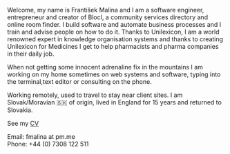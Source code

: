 Welcome, my name is František Malina and I am a software engineer,
entrepreneur and creator of Blocl, a community services directory and online room finder.
I build software and automate business processes and I train and advise people on how to do it.
Thanks to Unilexicon, I am a world renowned expert in knowledge organisation systems
and thanks to creating Unilexicon for Medicines I get to help pharmacists and pharma companies in their daily job.

When not getting some innocent adrenaline fix in the mountains I am working on my home
sometimes on web systems and software, typing into the terminal,text editor or consulting on the phone.

Working remotely, used to travel to stay near client sites.
I am Slovak/Moravian 🇸🇰 of origin, lived in England for 15 years and returned to Slovakia.

See my [CV](https://unilexicon.com/fm/cv)

Email: fmalina at pm.me \
Phone: +44 (0) 7308 122 511
